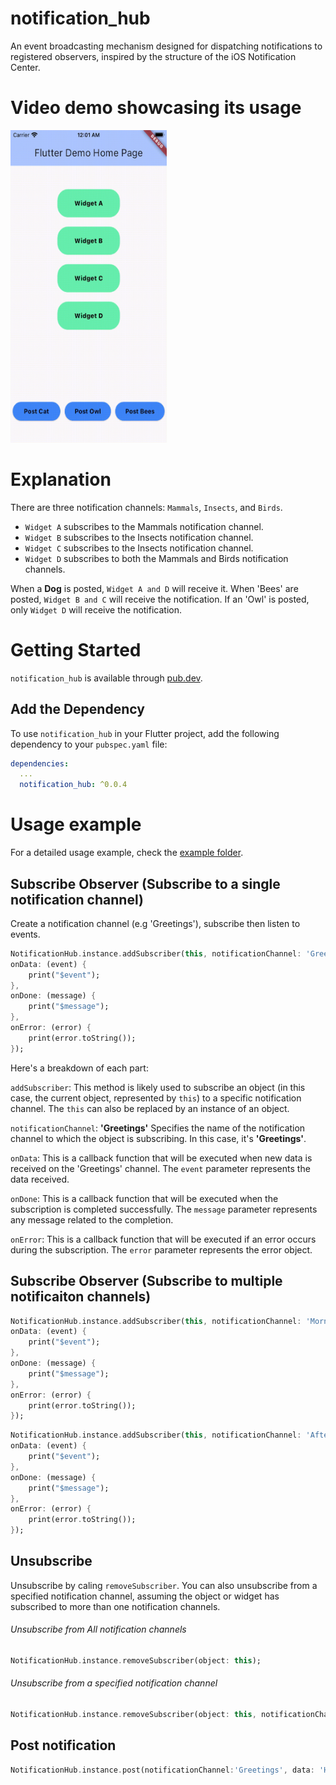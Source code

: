 <!--
This README describes the package. If you publish this package to pub.dev,
this README's contents appear on the landing page for your package.

For information about how to write a good package README, see the guide for
[writing package pages](https://dart.dev/guides/libraries/writing-package-pages).

For general information about developing packages, see the Dart guide for
[creating packages](https://dart.dev/guides/libraries/create-library-packages)
and the Flutter guide for
[developing packages and plugins](https://flutter.dev/developing-packages).
-->

# notification_hub

An event broadcasting mechanism designed for dispatching notifications to registered observers, inspired by the structure of the iOS Notification Center.

# Video demo showcasing its usage

<img src="https://github.com/Abdullah8888/notification_hub/blob/main/sample_video.gif" alt="drawing" style="width:250px;height:500px;"/>

# Explanation
There are three notification channels: `Mammals`, `Insects`, and `Birds`.

- `Widget A` subscribes to the Mammals notification channel.
- `Widget B` subscribes to the Insects notification channel.
- `Widget C` subscribes to the Insects notification channel.
- `Widget D` subscribes to both the Mammals and Birds notification channels.

When a <b>Dog</b> is posted, `Widget A and D` will receive it.
When 'Bees' are posted, `Widget B and C` will receive the notification.
If an 'Owl' is posted, only `Widget D` will receive the notification.

# Getting Started

`notification_hub` is available through [pub.dev](https://pub.dev).

## Add the Dependency

To use `notification_hub` in your Flutter project, add the following dependency to your `pubspec.yaml` file:

```yaml
dependencies:
  ...
  notification_hub: ^0.0.4
```

# Usage example

For a detailed usage example, check the [example folder](https://github.com/Abdullah8888/notification_hub/tree/main/example).

## Subscribe Observer (Subscribe to a single notification channel)

Create a notification channel (e.g 'Greetings'), subscribe then listen to events. 

```dart
NotificationHub.instance.addSubscriber(this, notificationChannel: 'Greetings', 
onData: (event) {
    print("$event");
}, 
onDone: (message) {
    print("$message");
}, 
onError: (error) {
    print(error.toString());
});
```
Here's a breakdown of each part:

`addSubscriber`: This method is likely used to subscribe an object (in this case, the current object, represented by `this`) to a specific notification channel. The `this` can also be replaced by an instance of an object.

`notificationChannel`: **'Greetings'** Specifies the name of the notification channel to which the object is subscribing. In this case, it's **'Greetings'**.

`onData`: This is a callback function that will be executed when new data is received on the 'Greetings' channel. The `event` parameter represents the data received.

`onDone`: This is a callback function that will be executed when the subscription is completed successfully. The `message` parameter represents any message related to the completion.

`onError`: This is a callback function that will be executed if an error occurs during the subscription. The `error` parameter represents the error object.

## Subscribe Observer (Subscribe to multiple notificaiton channels)
```dart
NotificationHub.instance.addSubscriber(this, notificationChannel: 'Morning', 
onData: (event) {
    print("$event");
}, 
onDone: (message) {
    print("$message");
}, 
onError: (error) {
    print(error.toString());
});
```

```dart
NotificationHub.instance.addSubscriber(this, notificationChannel: 'Afternoon', 
onData: (event) {
    print("$event");
}, 
onDone: (message) {
    print("$message");
}, 
onError: (error) {
    print(error.toString());
});
```

## Unsubscribe 

Unsubscribe by caling `removeSubscriber`. You can also unsubscribe from a specified notification channel, assuming the object or widget has subscribed to more than one notification channels.


<h6> Unsubscribe from All notification channels </h6>

```dart
NotificationHub.instance.removeSubscriber(object: this);
```

<h6> Unsubscribe from a specified notification channel </h6>

```dart
NotificationHub.instance.removeSubscriber(object: this, notificationChannel: 'Greetings');
```

## Post notification

```dart
NotificationHub.instance.post(notificationChannel:'Greetings', data: 'Hello');
```


